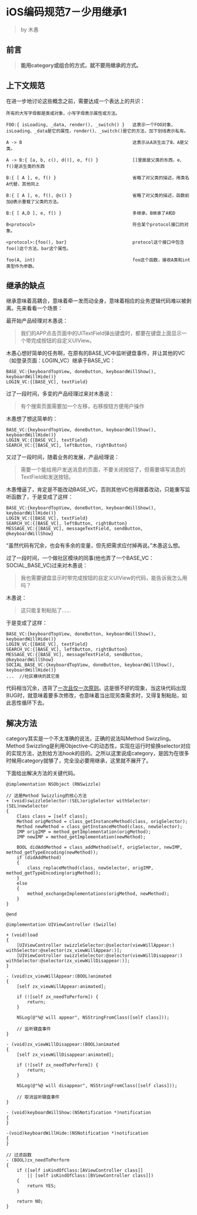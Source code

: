 # iOS编码规范7－少用继承1

> by 木愚

## 前言

> **能用category或组合的方式，就不要用继承的方式。**

## 上下文规范

在进一步地讨论这些概念之前，需要达成一个表达上的共识：

```
所有的大写字母都是类或对象，小写字母表示属性或方法。

FOO:{ isLoading, _data, render(), _switch() }   这表示一个FOO对象，isLoading、_data是它的属性，render()、_switch()是它的方法，加下划线表示私有。

A -> B                                          这表示从A派生出了B，A是父类。

A -> B:{ [a, b, c(), d()], e, f() }             []里面是父类的东西，e、f()是派生类的东西

B:{ [ A ], e, f() }                             省略了对父类的描述，用类名A代替，其他同上

B:{ [ A ], e, f(), @c() }                       省略了对父类的描述，函数前加@表示重载了父类的方法。

B:{ [ A,D ], e, f() }                           多继承，B继承了A和D

B<protocol>                                     符合某个protocol接口的对象。

<protocol>:{foo(), bar}                         protocol这个接口中包含foo()这个方法，bar这个属性。

foo(A, int)                                     foo这个函数，接收A类和int类型作为参数。
```

## 继承的缺点

继承意味着高耦合，意味着牵一发而动全身，意味着相应的业务逻辑代码难以被剥离。先来看看一个场景：

最开始产品经理对木愚说：

> 我们的APP点击页面中的UITextField弹出键盘时，都要在键盘上面显示一个带完成按钮的自定义UIView。

木愚心想好简单的任务啊，在原有的BASE\_VC中监听键盘事件，并让其他的VC（如登录页面：LOGIN\_VC）继承于BASE\_VC：

```
BASE_VC:{keyboardTopView, doneButton, keyboardWillShow(), keyboardWillHide()}
LOGIN_VC:{[BASE_VC], textField}
```

过了一段时间，多变的产品经理过来对木愚说：

> 有个搜索页面需要加一个左移，右移按钮方便用户操作

木愚想了想这简单的：

```
BASE_VC:{keyboardTopView, doneButton, keyboardWillShow(), keyboardWillHide()}
LOGIN_VC:{[BASE_VC], textField}
SEARCH_VC:{[BASE_VC], leftButton, rightButton}
```

又过了一段时间，随着业务的发展，产品经理说：

> 需要一个能给用户发送消息的页面，不要关闭按钮了，但需要填写消息的TextField和发送按钮。

木愚懵逼了，肯定是不能改动BASE\_VC，否则其他VC也得跟着改动，只能重写监听函数了，于是变成了这样：

```
BASE_VC:{keyboardTopView, doneButton, keyboardWillShow(), keyboardWillHide()}
LOGIN_VC:{[BASE_VC], textField}
SEARCH_VC:{[BASE_VC], leftButton, rightButton}
MESSAGE_VC:{[BASE_VC], messageTextField, sendButton, @keyboardWillShow}
```

“虽然代码有冗余，也会有多余的变量，但先把需求应付掉再说。”木愚这么想。

过了一段时间，一个做社区模块的同事\(他也弄了一个BASE\_VC：SOCIAL\_BASE\_VC\)过来对木愚说：

> 我也需要键盘显示时带完成按钮的自定义UIView的代码，能告诉我怎么用吗？

木愚说：

> 这只能复制粘贴了......

于是变成了这样：

```
BASE_VC:{keyboardTopView, doneButton, keyboardWillShow(), keyboardWillHide()}
LOGIN_VC:{[BASE_VC], textField}
SEARCH_VC:{[BASE_VC], leftButton, rightButton}
MESSAGE_VC:{[BASE_VC], messageTextField, sendButton, @keyboardWillShow}
SOCIAL_BASE_VC:{keyboardTopView, doneButton, keyboardWillShow(), keyboardWillHide()}
...  //社区模块的其它类
```

代码相当冗余，违背了[一次且仅一次原则](https://zh.wikipedia.org/wiki/一次且仅一次)。这是很不好的现象，当这块代码出现BUG时，就意味着要多次修改，也意味着当出现另类需求时，又得复制粘贴，如此恶性循环下去。

## 解决方法

category其实是一个不太准确的说法，正确的说法叫Method Swizzling。Method Swizzling是利用Objective-C的动态性，实现在运行时偷换selector对应的实现方法，达到给方法hook的目的。之所以这里说成category，是因为在很多时候用category就够了，完全没必要用继承，这里就不展开了。

下面给出解决方法的关键代码。

```
@implementation NSObject (RNSwizzle)

// 这是Method Swizzling的核心方法
+ (void)swizzleSelector:(SEL)origSelector withSelector:(SEL)newSelector
{
    Class class = [self class];
    Method origMethod = class_getInstanceMethod(class, origSelector);
    Method newMethod = class_getInstanceMethod(class, newSelector);
    IMP origIMP = method_getImplementation(origMethod);
    IMP newIMP = method_getImplementation(newMethod);

    BOOL didAddMethod = class_addMethod(self, origSelector, newIMP, method_getTypeEncoding(newMethod));
    if (didAddMethod)
    {
        class_replaceMethod(class, newSelector, origIMP, method_getTypeEncoding(origMethod));
    }
    else
    {
        method_exchangeImplementations(origMethod, newMethod);
    }
}

@end
```

```
@implementation UIViewController (Swizlle)

+ (void)load
{
    [UIViewController swizzleSelector:@selector(viewWillAppear:) withSelector:@selector(zx_viewWillAppear:)];
    [UIViewController swizzleSelector:@selector(viewWillDisappear:) withSelector:@selector(zx_viewWillDisappear:)];
}

- (void)zx_viewWillAppear:(BOOL)animated
{
    [self zx_viewWillAppear:animated];

    if (![self zx_needToPerform]) {
        return;
    }

    NSLog(@"%@ will appear", NSStringFromClass([self class]));

    // 监听键盘事件
}

- (void)zx_viewWillDisappear:(BOOL)animated
{
    [self zx_viewWillDisappear:animated];

    if (![self zx_needToPerform]) {
        return;
    }

    NSLog(@"%@ will disappear", NSStringFromClass([self class]));

    // 取消监听键盘事件
}

- (void)keyboardWillShow:(NSNotification *)notification
{
}

-(void)keyboardWillHide:(NSNotification *)notification
{
}

// 过滤函数
- (BOOL)zx_needToPerform
{
    if ([self isKindOfClass:[AViewController class]]
        || [self isKindOfClass:[BViewController class]])
    {
        return YES;
    }

    return NO;
}
```



